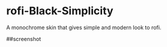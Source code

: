 # rofi-Black-Simplicity
A monochrome skin that gives simple and modern look to rofi.

##screenshot

